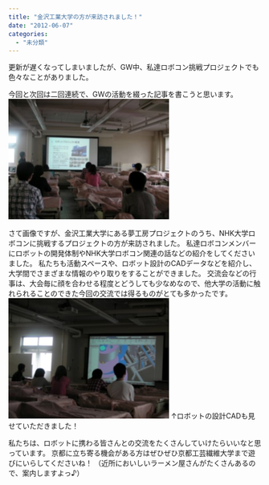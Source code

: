 ```yaml
---
title: "金沢工業大学の方が来訪されました！"
date: "2012-06-07"
categories: 
  - "未分類"
---
```


更新が遅くなってしまいましたが、GW中、私達ロボコン挑戦プロジェクトでも色々なことがありました。

今回と次回は二回連続で、GWの活動を綴った記事を書こうと思います。 [![SANY0131.JPG](images/SANY0131-thumbnail2.JPG)](http://kitrobocon.up.seesaa.net/image/SANY0131.JPG)

さて画像ですが、金沢工業大学にある夢工房プロジェクトのうち、NHK大学ロボコンに挑戦するプロジェクトの方が来訪されました。 私達ロボコンメンバーにロボットの開発体制やNHK大学ロボコン関連の話などの紹介をしてくださいました。 私たちも活動スペースや、ロボット設計のCADデータなどを紹介し、大学間でさまざまな情報のやり取りをすることができました。 交流会などの行事は、大会毎に顔を合わせる程度とどうしても少なめなので、他大学の活動に触れられることのできた今回の交流では得るものがとても多かったです。 [![SANY0134.JPG](images/SANY0134-thumbnail2.JPG)](http://kitrobocon.up.seesaa.net/image/SANY0134.JPG) ↑ロボットの設計CADも見せていただきました！

私たちは、ロボットに携わる皆さんとの交流をたくさんしていけたらいいなと思っています。 京都に立ち寄る機会がある方はぜひぜひ京都工芸繊維大学まで遊びにいらしてくださいね！ （近所においしいラーメン屋さんがたくさんあるので、案内しますよっ♪）
